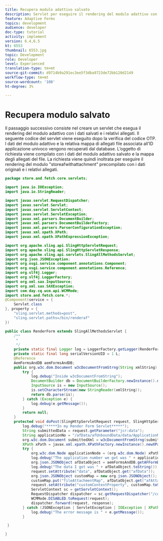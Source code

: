 ```yaml
---
title: Recupera modulo adattivo salvato
description: Servlet per eseguire il rendering del modulo adattivo con i dati salvati
feature: Adaptive Forms
topics: development
audience: developer
doc-type: tutorial
activity: implement
version: 6.4,6.5
kt: 6553
thumbnail: 6553.jpg
topic: Development
role: Developer
level: Experienced
translation-type: tm+mt
source-git-commit: d9714b9a291ec3ee5f3dba9723de72bb120d2149
workflow-type: tm+mt
source-wordcount: '108'
ht-degree: 3%

---
```


# Recupera modulo salvato

Il passaggio successivo consiste nel creare un servlet che esegua il rendering del modulo adattivo con i dati salvati e i relativi allegati.
Il seguente codice del servlet viene eseguito dopo la verifica del codice OTP. I dati del modulo adattivo e la relativa mappa di allegati file associata all’ID applicazione univoco vengono recuperati dal database. L’oggetto di richiesta viene compilato con i dati del modulo adattivo salvato e la mappa degli allegati del file. La richiesta viene quindi inoltrata per eseguire il rendering del modulo &quot;storeafwithattachment&quot; precompilato con i dati originali e i relativi allegati.

```java
package store.and.fetch.core.servlets;

import java.io.IOException;
import java.io.StringReader;

import javax.servlet.RequestDispatcher;
import javax.servlet.Servlet;
import javax.servlet.ServletContext;
import javax.servlet.ServletException;
import javax.xml.parsers.DocumentBuilder;
import javax.xml.parsers.DocumentBuilderFactory;
import javax.xml.parsers.ParserConfigurationException;
import javax.xml.xpath.XPath;
import javax.xml.xpath.XPathExpressionException;

import org.apache.sling.api.SlingHttpServletRequest;
import org.apache.sling.api.SlingHttpServletResponse;
import org.apache.sling.api.servlets.SlingAllMethodsServlet;
import org.json.JSONException;
import org.osgi.service.component.annotations.Component;
import org.osgi.service.component.annotations.Reference;
import org.slf4j.Logger;
import org.slf4j.LoggerFactory;
import org.xml.sax.InputSource;
import org.xml.sax.SAXException;
import com.day.cq.wcm.api.WCMMode;
import store.and.fetch.core.*;
@Component(service = {
    Servlet.class
}, property = {
    "sling.servlet.methods=post",
    "sling.servlet.paths=/bin/renderaf"
})

public class RenderForm extends SlingAllMethodsServlet {
    /**
     * 
     */
    private static final Logger log = LoggerFactory.getLogger(RenderForm.class);
    private static final long serialVersionUID = 1 L;
    @Reference
    AemFormsAndDB aemFormsAndDB;
    public org.w3c.dom.Document w3cDocumentFromStrng(String xmlString) {
        try {
            log.debug("Inside w3cDocumentFromString");
            DocumentBuilder db = DocumentBuilderFactory.newInstance().newDocumentBuilder();
            InputSource is = new InputSource();
            is.setCharacterStream(new StringReader(xmlString));
            return db.parse(is);
        } catch (Exception e) {
            log.debug(e.getMessage());
        }
        return null;
    }
    protected void doPost(SlingHttpServletRequest request, SlingHttpServletResponse response) {
        log.debug("*****In my Render Form Servlet*****");
        String submittedData = request.getParameter("jcr:data");
        String applicationNo = "/afData/afUnboundData/data/ApplicationNumber";
        org.w3c.dom.Document submittedXml = w3cDocumentFromStrng(submittedData);
        XPath xPath = javax.xml.xpath.XPathFactory.newInstance().newXPath();
        try {
            org.w3c.dom.Node applicationNode = (org.w3c.dom.Node) xPath.compile(applicationNo).evaluate(submittedXml, javax.xml.xpath.XPathConstants.NODE);
            log.debug("The application number we got was " + applicationNode.getTextContent());
            org.json.JSONObject afDataObject = aemFormsAndDB.getAFFormDataWithAttachments(applicationNode.getTextContent());
            log.debug("The data I got was " + afDataObject.toString());
            request.setAttribute("data", afDataObject.get("afData"));
            org.json.JSONObject customMap = new org.json.JSONObject();
            customMap.put("fileAttachmentMap", afDataObject.get("afAttachments"));
            request.setAttribute("customContextProperty", customMap.toString());
            ServletContext sc = getServletContext();
            RequestDispatcher dispatcher = sc.getRequestDispatcher("/content/forms/af/storeafwithattachments.html");
            WCMMode.DISABLED.toRequest(request);
            dispatcher.forward(request, response);
        } catch (JSONException | ServletException | IOException | XPathExpressionException e) {
            log.debug("The error message is " + e.getMessage());
        }

 }

}
```

